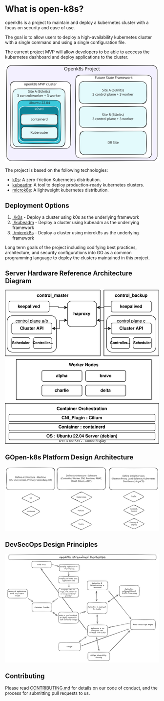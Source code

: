 # What is open-k8s?

openk8s is a project to maintain and deploy a kubernetes cluster with a focus on security and ease of use.

The goal is to allow users to deploy a high-availability kubernetes cluster with a single command and using a single configuration file.

The current project MVP will allow developers to be able to acccess the kubernetes dashboard and deploy applications to the cluster.

![openk8s MVP Design and Future State Concept](.images/openk8s_concept.svg)

The project is based on the following technologies:
- [k0s](https://k0sproject.io/): A zero-friction Kubernetes distribution.
- [kubeadm](https://kubernetes.io/docs/setup/production-environment/tools/kubeadm/): A tool to deploy production-ready kubernetes clusters.
- [microk8s](https://microk8s.io/): A lightweight kubernetes distribution.

## Deployment Options

1. [./k0s](./k0s) - Deploy a cluster using k0s as the underlying framework
2. [./kubeadm](./kubeadm) - Deploy a cluster using kubeadm as the underlying framework
3. [./microk8s](./microk8s) - Deploy a cluster using microk8s as the underlying framework

Long term goals of the project including codifying best practices, architecture, and security configurations into GO as a common programming language to deploy the clusters maintained in this project.

## Server Hardware Reference Architecture Diagram

![Testing Hardware Reference Architecture](.images/kube-one.svg)

## GOpen-k8s Platform Design Architecture

![Software Design Architecture](.images/gopenk8s.svg)

## DevSecOps Design Principles

![DevSecOps Design Principles](.images/devsecops-design.png)

## Contributing

Please read [CONTRIBUTING.md](./CONTRIBUTING.md) for details on our code of conduct, and the process for submitting pull requests to us.
